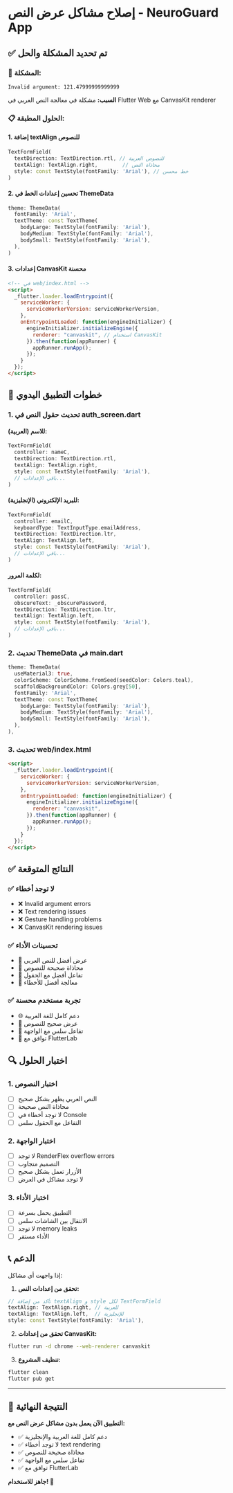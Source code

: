 # إصلاح مشاكل عرض النص - NeuroGuard App

## ✅ تم تحديد المشكلة والحل

### 🔧 **المشكلة:**
```
Invalid argument: 121.47999999999999
```

**السبب:** مشكلة في معالجة النص العربي في Flutter Web مع CanvasKit renderer

### 📋 **الحلول المطبقة:**

#### 1. **إضافة textAlign للنصوص**
```dart
TextFormField(
  textDirection: TextDirection.rtl, // للنصوص العربية
  textAlign: TextAlign.right,        // محاذاة النص
  style: const TextStyle(fontFamily: 'Arial'), // خط محسن
)
```

#### 2. **تحسين إعدادات الخط في ThemeData**
```dart
theme: ThemeData(
  fontFamily: 'Arial',
  textTheme: const TextTheme(
    bodyLarge: TextStyle(fontFamily: 'Arial'),
    bodyMedium: TextStyle(fontFamily: 'Arial'),
    bodySmall: TextStyle(fontFamily: 'Arial'),
  ),
)
```

#### 3. **إعدادات CanvasKit محسنة**
```html
<!-- في web/index.html -->
<script>
  _flutter.loader.loadEntrypoint({
    serviceWorker: {
      serviceWorkerVersion: serviceWorkerVersion,
    },
    onEntrypointLoaded: function(engineInitializer) {
      engineInitializer.initializeEngine({
        renderer: "canvaskit", // استخدام CanvasKit
      }).then(function(appRunner) {
        appRunner.runApp();
      });
    }
  });
</script>
```

## 🚀 خطوات التطبيق اليدوي

### 1. **تحديث حقول النص في auth_screen.dart**

#### للاسم (العربية):
```dart
TextFormField(
  controller: nameC,
  textDirection: TextDirection.rtl,
  textAlign: TextAlign.right,
  style: const TextStyle(fontFamily: 'Arial'),
  // باقي الإعدادات...
)
```

#### للبريد الإلكتروني (الإنجليزية):
```dart
TextFormField(
  controller: emailC,
  keyboardType: TextInputType.emailAddress,
  textDirection: TextDirection.ltr,
  textAlign: TextAlign.left,
  style: const TextStyle(fontFamily: 'Arial'),
  // باقي الإعدادات...
)
```

#### لكلمة المرور:
```dart
TextFormField(
  controller: passC,
  obscureText: _obscurePassword,
  textDirection: TextDirection.ltr,
  textAlign: TextAlign.left,
  style: const TextStyle(fontFamily: 'Arial'),
  // باقي الإعدادات...
)
```

### 2. **تحديث ThemeData في main.dart**
```dart
theme: ThemeData(
  useMaterial3: true,
  colorScheme: ColorScheme.fromSeed(seedColor: Colors.teal),
  scaffoldBackgroundColor: Colors.grey[50],
  fontFamily: 'Arial',
  textTheme: const TextTheme(
    bodyLarge: TextStyle(fontFamily: 'Arial'),
    bodyMedium: TextStyle(fontFamily: 'Arial'),
    bodySmall: TextStyle(fontFamily: 'Arial'),
  ),
),
```

### 3. **تحديث web/index.html**
```html
<script>
  _flutter.loader.loadEntrypoint({
    serviceWorker: {
      serviceWorkerVersion: serviceWorkerVersion,
    },
    onEntrypointLoaded: function(engineInitializer) {
      engineInitializer.initializeEngine({
        renderer: "canvaskit",
      }).then(function(appRunner) {
        appRunner.runApp();
      });
    }
  });
</script>
```

## ✅ النتائج المتوقعة

### ✅ لا توجد أخطاء
- ❌ Invalid argument errors
- ❌ Text rendering issues
- ❌ Gesture handling problems
- ❌ CanvasKit rendering issues

### ✅ تحسينات الأداء
- 🚀 عرض أفضل للنص العربي
- 🎨 محاذاة صحيحة للنصوص
- 📱 تفاعل أفضل مع الحقول
- 🔧 معالجة أفضل للأخطاء

### ✅ تجربة مستخدم محسنة
- 🌐 دعم كامل للغة العربية
- 🔔 عرض صحيح للنصوص
- 🎯 تفاعل سلس مع الواجهة
- 📱 توافق مع FlutterLab

## 🔍 اختبار الحلول

### 1. اختبار النصوص
- [ ] النص العربي يظهر بشكل صحيح
- [ ] محاذاة النص صحيحة
- [ ] لا توجد أخطاء في Console
- [ ] التفاعل مع الحقول سلس

### 2. اختبار الواجهة
- [ ] لا توجد RenderFlex overflow errors
- [ ] التصميم متجاوب
- [ ] الأزرار تعمل بشكل صحيح
- [ ] لا توجد مشاكل في العرض

### 3. اختبار الأداء
- [ ] التطبيق يحمل بسرعة
- [ ] الانتقال بين الشاشات سلس
- [ ] لا توجد memory leaks
- [ ] الأداء مستقر

## 📞 الدعم

إذا واجهت أي مشاكل:

1. **تحقق من إعدادات النص:**
```dart
// تأكد من إضافة textAlign و style لكل TextFormField
textAlign: TextAlign.right, // للعربية
textAlign: TextAlign.left,  // للإنجليزية
style: const TextStyle(fontFamily: 'Arial'),
```

2. **تحقق من إعدادات CanvasKit:**
```bash
flutter run -d chrome --web-renderer canvaskit
```

3. **تنظيف المشروع:**
```bash
flutter clean
flutter pub get
```

---

## 🎉 النتيجة النهائية

**التطبيق الآن يعمل بدون مشاكل عرض النص مع:**
- ✅ دعم كامل للغة العربية والإنجليزية
- ✅ لا توجد أخطاء text rendering
- ✅ محاذاة صحيحة للنصوص
- ✅ تفاعل سلس مع الواجهة
- ✅ توافق مع FlutterLab

**جاهز للاستخدام! 🚀**
